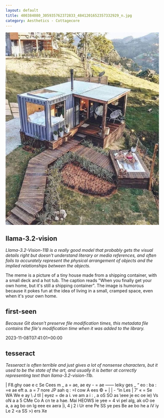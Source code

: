```yaml
---
layout: default
title: 400384080_305935762372833_4841201652357332929_n.jpg
category: Aesthetics - Cottagecore
---
```


<div markdown="0"><a href="400384080_305935762372833_4841201652357332929_n.jpg"><img class="photo" src="400384080_305935762372833_4841201652357332929_n.jpg" /></a>

<h2>llama-3.2-vision</h2>
<p><i>Llama-3.2-Vision-11B is a really good model that probably gets the visual details right but doesn't understand literary or media references, and often fails to accurately represent the physical arrangement of objects and the implied relationships between the objects.</i></p>
<p>The meme is a picture of a tiny house made from a shipping container, with a small deck and a hot tub. The caption reads &quot;When you finally get your own home, but it&#x27;s still a shipping container&quot;. The image is humorous because it pokes fun at the idea of living in a small, cramped space, even when it&#x27;s your own home.</p>

<h2>first-seen</h2>
<p><i>Because Git doesn't preserve file modification times, this metadata file contains the file's modification time when it was added to the library.</i></p>
<p>2023-11-08T07:41:01+00:00</p>

<h2>tesseract</h2>
<p><i>Tesseract is often terrible and just gives a lot of nonsense characters, but it used to be the state of the art, and usually it is better at correctly representing text than llama-3.2-vision-11b.</i></p>
<p>| F8.ghy oae e c Se Cees m _ a = ae, ae ey - = ae —— leiky ges _ “ eo : ba : =e ae eft a. a = 7 nore JP aah q : =I cow A ees © + | | - “in Les | 7’ « = Se WA We e ay \ J tll | eyez = de a i. ve am a i : , a oS SO as \eee je ec oe ie) Vs oN a a 5 CMe Co A cn te a hae. Mai HEOWS ie yee = 4 vi pel alg, ak oO oe a, a ag bo on lg eee ex aera |i, 4 j 2 i Ur ene Pe SS ye pes Be ae bo he a iV iy Le 2 &lt;a SS &gt;) ers Xe</p>

</div>

